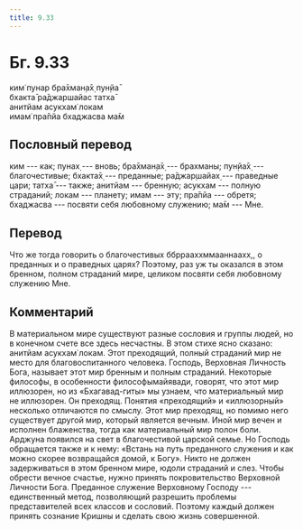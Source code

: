 ```yaml
---
title: 9.33
---
```


# Бг. 9.33
ким̇ пунар бра̄хман̣а̄х̣ пун̣йа̄<br/>
бхакта̄ ра̄джаршайас татха̄<br/>
анитйам асукхам̇ локам<br/>
имам̇ пра̄пйа бхаджасва ма̄м
## Пословный перевод

ким --- как; пунах̣ --- вновь; бра̄хман̣а̄х̣ --- брахманы; пун̣йа̄х̣ ---
благочестивые; бхакта̄х̣ --- преданные; ра̄джар̣шайах̣ --- праведные цари;
татха̄ --- также; анитйам --- бренную; асукхам --- полную страданий;
локам --- планету; имам --- эту; пра̄пйа --- обретя; бхаджасва ---
посвяти себя любовному служению; ма̄м --- Мне.

## Перевод

Что же тогда говорить о благочестивых ббррааххммааннаахх,, о преданных и
о праведных царях? Поэтому, раз уж ты оказался в этом бренном, полном
страданий мире, целиком посвяти себя любовному служению Мне.

## Комментарий

В материальном мире существуют разные сословия и группы людей, но в
конечном счете все здесь несчастны. В этом стихе ясно сказано: анитйам
асукхам̇ локам. Этот преходящий, полный страданий мир не место для
благовоспитанного человека. Господь, Верховная Личность Бога, называет
этот мир бренным и полным страданий. Некоторые философы, в особенности
философымайявади, говорят, что этот мир иллюзорен, но из «Бхагавад-гиты»
мы узнаем, что материальный мир не иллюзорен. Он преходящ. Понятия
«преходящий» и «иллюзорный» несколько отличаются по смыслу. Этот мир
преходящ, но помимо него существует другой мир, который является вечным.
Иной мир вечен и исполнен блаженства, тогда как материальный мир полон
боли. Арджуна появился на свет в благочестивой царской семье. Но Господь
обращается также и к нему: «Встань на путь преданного служения и как
можно скорее возвращайся домой, к Богу». Никто не должен задерживаться в
этом бренном мире, юдоли страданий и слез. Чтобы обрести вечное счастье,
нужно принять покровительство Верховной Личности Бога. Преданное
служение Верховному Господу --- единственный метод, позволяющий
разрешить проблемы представителей всех классов и сословий. Поэтому
каждый должен принять сознание Кришны и сделать свою жизнь совершенной.
